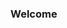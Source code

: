 ### Welcome

<!--
**brittneyb21/brittneyb21** is a ✨ _special_ ✨ repository because its `README.md` (this file) appears on your GitHub profile.

## Brittney Bermudez
Front end developer self-learning one step at a time. I love creating content around tech and lifestyle.

## Skills


Here are some ideas to get you started:

- 🔭 I’m currently working on becoming a full-stack developer
- 🌱 I’m currently learning JavaScript
- 👯 I’m looking to collaborate on web development projects.
- 💬 Ask me about front-end development.
- 😄 Pronouns: She/Her
- ⚡ Fun fact: I love to read, explore Florida, and learn.
-->
